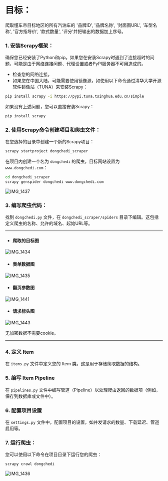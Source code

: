 # 目标：
爬取懂车帝目标地区的所有汽油车的 '品牌ID', '品牌名称', '封面图URL', '车型名称', '官方指导价', '款式数量', '评分'并把输出的数据加上序号。

### 1. 安装Scrapy框架：

确保您已经安装了Python和pip。如果您在安装Scrapy时遇到了连接超时的问题，可能是由于网络连接问题、代理设置或者PyPI服务器不可用造成的。

- 检查您的网络连接。
- 如果您在中国大陆，可能需要使用镜像源，如使用以下命令通过清华大学开源软件镜像站（TUNA）来安装Scrapy：

```bash
pip install scrapy -i https://pypi.tuna.tsinghua.edu.cn/simple
```

如果没有上述问题，您可以直接安装Scrapy：

```bash
pip install scrapy
```

### 2. 使用Scrapy命令创建项目和爬虫文件：

在您选择的目录中创建一个新的Scrapy项目：

```bash
scrapy startproject dongchedi_scraper
```

在项目内创建一个名为 `dongchedi` 的爬虫，目标网站设置为 `www.dongchedi.com`：

```bash
cd dongchedi_scraper
scrapy genspider dongchedi www.dongchedi.com
```
![IMG_1437](https://github.com/CHNragdoll/dongchedispider-scrapy/assets/114509813/2ccdcfed-d58a-435d-8372-9197b610fba6)

### 3. 编写爬虫代码：

找到 `dongchedi.py` 文件，在 `dongchedi_scraper/spiders` 目录下编辑。这包括定义爬虫的名称、允许的域名、起始URL等。

---
* #### 爬取的目标图
![IMG_1434](https://github.com/CHNragdoll/dongchedispider-scrapy/assets/114509813/375b800f-9928-43db-8e5d-c99be191f4f4)

* #### 表单数据图
![IMG_1435](https://github.com/CHNragdoll/dongchedispider-scrapy/assets/114509813/aa254f1c-0585-4f5e-a65f-fe4904a7ea8c)

* #### 翻页参数图
![IMG_1441](https://github.com/CHNragdoll/dongchedispider-scrapy/assets/114509813/f1340c74-2992-49bd-ae7d-91d261dfb40a)

* #### 请求标头图
![IMG_1443](https://github.com/CHNragdoll/dongchedispider-scrapy/assets/114509813/a8cd0cfe-9f29-4d29-b28f-ea3a98ec5cd9)

无加密数据不需要cookie。

---
### 4. 定义 Item

在 `items.py` 文件中定义您的 Item 类。这是用于存储爬取数据的结构。

### 5. 编写 Item Pipeline

在 `pipelines.py` 文件中编写管道（Pipeline）以处理爬虫返回的数据项（例如，保存到数据库或文件中）。

### 6. 配置项目设置

在 `settings.py` 文件中，配置项目的设置，如并发请求的数量、下载延迟、管道启用等。

### 7. 运行爬虫：

您可以使用以下命令在项目目录下运行您的爬虫：

```bash
scrapy crawl dongchedi
```
![IMG_1436](https://github.com/CHNragdoll/dongchedispider-scrapy/assets/114509813/3219d852-2742-48f2-8567-d9847c0cc62c)

